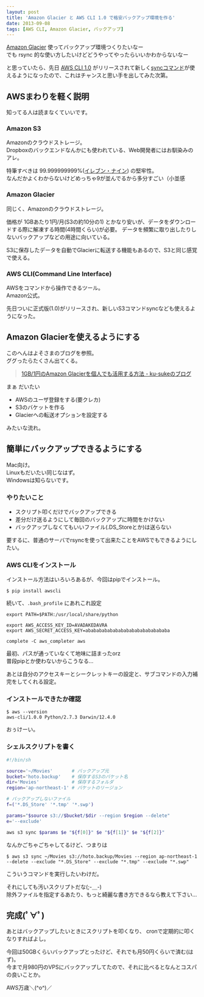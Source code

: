 ```yaml
---
layout: post
title: 'Amazon Glacier と AWS CLI 1.0 で格安バックアップ環境を作る'
date: 2013-09-08
tags: [AWS CLI, Amazon Glacier, バックアップ]
---
```


[Amazon Glacier][Glacier] 使ってバックアップ環境つくりたいなー  
でも rsync 的な使い方したいけどどうやってやったらいいかわからないなー

と思っていたら、先日 [AWS CLI 1.0][cli] がリリースされて新しく[syncコマンド][sync]が使えるようになったので、これはチャンスと思い手を出してみた次第。

## AWSまわりを軽く説明
知ってる人は読まなくていいです。

### Amazon S3
Amazonのクラウドストレージ。  
Dropboxのバックエンドなんかにも使われている、Web開発者にはお馴染みのアレ。

特筆すべきは 99.999999999%([イレブン・ナイン][nines]) の堅牢性。  
なんだかよくわからないけどめっちゃ9が並んでるから多分すごい（小並感

### Amazon Glacier
同じく、Amazonのクラウドストレージ。

価格が 1GBあたり1円/月(S3の約10分の1) とかなり安いが、データをダウンロードする際に解凍する時間(4時間くらい)が必要。
データを頻繁に取り出したりしないバックアップなどの用途に向いている。

S3に保存したデータを自動でGlacierに転送する機能もあるので、S3と同じ感覚で使える。

### AWS CLI(Command Line Interface)
AWSをコマンドから操作できるツール。  
Amazon公式。

先日ついに正式版(1.0)がリリースされ、新しいS3コマンドsyncなども使えるようになった。


## Amazon Glacierを使えるようにする
このへんはよそさまのブログを参照。  
ググったらたくさん出てくる。

> [1GB/1円のAmazon Glacierを個人でも活用する方法 - ku-sukeのブログ](http://blog.ku-suke.jp/entry/20130114)

まぁ だいたい

- AWSのユーザ登録をする(要クレカ)
- S3のバケットを作る
- Glacierへの転送オプションを設定する

みたいな流れ。

## 簡単にバックアップできるようにする
Mac向け。  
Linuxもだいたい同じなはず。  
Windowsは知らないです。

### やりたいこと
- スクリプト叩くだけでバックアップできる
- 差分だけ送るようにして毎回のバックアップに時間をかけない
- バックアップしなくてもいいファイル(.DS\_Storeとか)は送らない

要するに、普通のサーバでrsyncを使って出来たことをAWSでもできるようにしたい。

### AWS CLIをインストール
インストール方法はいろいろあるが、今回はpipでインストール。

```
$ pip install awscli
```

続いて、`.bash_profile` にあれこれ設定

```
export PATH=$PATH:/usr/local/share/python

export AWS_ACCESS_KEY_ID=AVADAKEDAVRA
export AWS_SECRET_ACCESS_KEY=abababababababababababababababa

complete -C aws_completer aws
```

最初、パスが通っていなくて地味に詰まったorz  
普段pipとか使わないからこうなる...

あとは自分のアクセスキーとシークレットキーの設定と、サブコマンドの入力補完をしてくれる設定。

### インストールできたか確認

```
$ aws --version
aws-cli/1.0.0 Python/2.7.3 Darwin/12.4.0
```

おぅけーい。

### シェルスクリプトを書く
``` sh
#!/bin/sh

source='~/Movies'       # バックアップ元
bucket='hoto.backup'    # 保存するS3のバケット名
dir='Movies'            # 保存するフォルダ
region='ap-northeast-1' # バケットのリージョン

# バックアップしないファイル
f=('*.DS_Store' '*.tmp' '*.swp')

params="$source s3://$bucket/$dir --region $region --delete"
e='--exclude'

aws s3 sync $params $e "${f[0]}" $e "${f[1]}" $e "${f[2]}"
```

なんかごちゃごちゃしてるけど、つまりは

```
$ aws s3 sync ~/Movies s3://hoto.backup/Movies --region ap-northeast-1 --delete --exclude "*.DS_Store" --exclude "*.tmp" --exclude "*.swp"
```

こういうコマンドを実行したいわけだ。

それにしても汚いスクリプトだな(;-＿-)  
除外ファイルを指定するあたり、もっと綺麗な書き方できるなら教えて下さい...

## 完成(ﾟ∀ﾟ)
あとはバックアップしたいときにスクリプトを叩くなり、
cronで定期的に叩くなりすればよし。

今回は50GBくらいバックアップとったけど、それでも月50円くらいで済む(はず)。  
今まで月980円のVPSにバックアップしてたので、それに比べるとなんとコスパの良いことか。

AWS万歳＼(^o^)／

[Glacier]: http://aws.amazon.com/jp/glacier/
[cli]: http://aws.amazon.com/jp/cli/
[sync]: http://docs.aws.amazon.com/cli/latest/reference/s3/sync.html
[nines]: http://www.sophia-it.com/content/99.999999999
